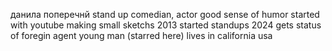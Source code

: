 данила поперечнй
stand up comedian, actor
good sense of humor
started with youtube
making small sketchs
2013 started standups
2024 gets status of foregin agent
young man (starred here)
lives in california usa
